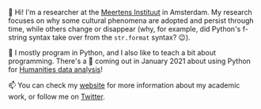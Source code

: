 👋 Hi! I'm a researcher at the [Meertens Instituut](https://www.meertens.knaw.nl/cms/en/) 
in Amsterdam. My research focuses on why some cultural phenomena are adopted and persist through 
time, while others change or disappear (why, for example, did Python's f-string syntax take over 
from the `str.format` syntax? :wink:). 

🔭 I mostly program in Python, and I also like to teach a bit about programming. There's a :book: coming out 
in January 2021 about using Python for [Humanities data analysis](https://press.princeton.edu/books/hardcover/9780691172361/humanities-data-analysis)! 

📫 You can check my [website](https://www.karsdorp.io) for more information about my academic work, 
or follow me on [Twitter](https://twitter.com/FolgertK).
